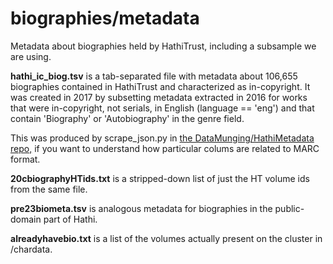 biographies/metadata
====================

Metadata about biographies held by HathiTrust, including a subsample we are using.

**hathi_ic_biog.tsv** is a tab-separated file with metadata about 106,655 biographies contained in HathiTrust and characterized as in-copyright. It was created in 2017 by subsetting metadata extracted in 2016 for works that were in-copyright, not serials, in English (language == 'eng') and that contain 'Biography' or 'Autobiography' in the genre field.

This was produced by scrape_json.py in [the DataMunging/HathiMetadata repo,](https://github.com/tedunderwood/DataMunging/tree/master/HathiMetadata) if you want to understand how particular colums are related to MARC format.

**20cbiographyHTids.txt** is a stripped-down list of just the HT volume ids from the same file.

**pre23biometa.tsv** is analogous metadata for biographies in the public-domain part of Hathi.

**alreadyhavebio.txt** is a list of the volumes actually present on the cluster in /chardata.
